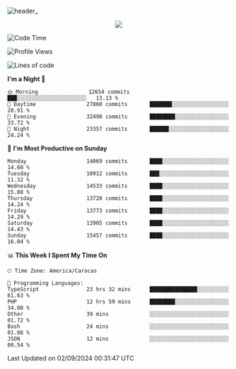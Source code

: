 ![header_](https://github.com/user-attachments/assets/4010d822-ccdc-4198-b608-18c773338d18)


<p align="center">
  <a href="http://www.github.com/thevacs">
    <img src="https://github-readme-streak-stats.herokuapp.com/?user=thevacs&stroke=ffffff&background=1c1917&ring=0891b2&fire=0891b2&currStreakNum=ffffff&currStreakLabel=0891b2&sideNums=ffffff&sideLabels=ffffff&dates=ffffff&hide_border=true" />
  </a>
</p>

<!--START_SECTION:waka-->
![Code Time](http://img.shields.io/badge/Code%20Time-2%2C722%20hrs%2053%20mins-blue)

![Profile Views](http://img.shields.io/badge/Profile%20Views-0-blue)

![Lines of code](https://img.shields.io/badge/From%20Hello%20World%20I%27ve%20Written-10.4%20million%20lines%20of%20code-blue)

**I'm a Night 🦉** 

```text
🌞 Morning                12654 commits       ███░░░░░░░░░░░░░░░░░░░░░░   13.13 % 
🌆 Daytime                27860 commits       ███████░░░░░░░░░░░░░░░░░░   28.91 % 
🌃 Evening                32498 commits       ████████░░░░░░░░░░░░░░░░░   33.72 % 
🌙 Night                  23357 commits       ██████░░░░░░░░░░░░░░░░░░░   24.24 % 
```
📅 **I'm Most Productive on Sunday** 

```text
Monday                   14069 commits       ████░░░░░░░░░░░░░░░░░░░░░   14.60 % 
Tuesday                  10912 commits       ███░░░░░░░░░░░░░░░░░░░░░░   11.32 % 
Wednesday                14533 commits       ████░░░░░░░░░░░░░░░░░░░░░   15.08 % 
Thursday                 13720 commits       ████░░░░░░░░░░░░░░░░░░░░░   14.24 % 
Friday                   13773 commits       ████░░░░░░░░░░░░░░░░░░░░░   14.29 % 
Saturday                 13905 commits       ████░░░░░░░░░░░░░░░░░░░░░   14.43 % 
Sunday                   15457 commits       ████░░░░░░░░░░░░░░░░░░░░░   16.04 % 
```


📊 **This Week I Spent My Time On** 

```text
🕑︎ Time Zone: America/Caracas

💬 Programming Languages: 
TypeScript               23 hrs 32 mins      ███████████████░░░░░░░░░░   61.63 % 
PHP                      12 hrs 59 mins      ████████░░░░░░░░░░░░░░░░░   34.00 % 
Other                    39 mins             ░░░░░░░░░░░░░░░░░░░░░░░░░   01.72 % 
Bash                     24 mins             ░░░░░░░░░░░░░░░░░░░░░░░░░   01.08 % 
JSON                     12 mins             ░░░░░░░░░░░░░░░░░░░░░░░░░   00.54 % 
```


 Last Updated on 02/09/2024 00:31:47 UTC
<!--END_SECTION:waka-->
